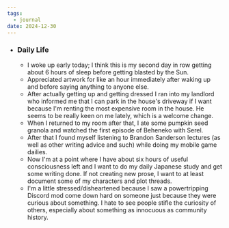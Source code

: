 ```yaml
---
tags:
  - journal
date: 2024-12-30
---
```

- ### Daily Life
	- I woke up early today; I think this is my second day in row getting about 6 hours of sleep before getting blasted by the Sun.
	- Appreciated artwork for like an hour immediately after waking up and before saying anything to anyone else. 
	- After actually getting up and getting dressed I ran into my landlord who informed me that I can park in the house's driveway if I want because I'm renting the most expensive room in the house. He seems to be really keen on me lately, which is a welcome change.
	- When I returned to my room after that, I ate some pumpkin seed granola and watched the first episode of Beheneko with Serel.
	- After that I found myself listening to Brandon Sanderson lectures (as well as other writing advice and such) while doing my mobile game dailies.
	- Now I'm at a point where I have about six hours of useful consciousness left and I want to do my daily Japanese study and get some writing done. If not creating new prose, I want to at least document some of my characters and plot threads.
	- I'm a little stressed/disheartened because I saw a powertripping Discord mod come down hard on someone just because they were curious about something. I hate to see people stifle the curiosity of others, especially about something as innocuous as community history.







 